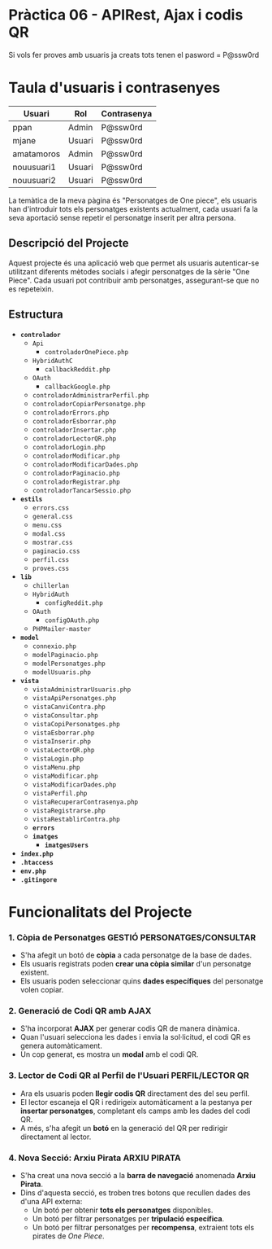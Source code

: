 <!-- Alba Matamoros Morales -->
# Pràctica 06 - APIRest, Ajax i codis QR
Si vols fer proves amb usuaris ja creats tots tenen el pasword = P@ssw0rd

# Taula d'usuaris i contrasenyes

| **Usuari**      | **Rol**      | **Contrasenya**  |
|------------------|--------------|------------------|
| ppan            | Admin       | P@ssw0rd         |
| mjane           | Usuari       | P@ssw0rd         |
| amatamoros      | Admin       | P@ssw0rd         |
| nouusuari1      | Usuari       | P@ssw0rd         |
| nouusuari2      | Usuari       | P@ssw0rd         |

La temàtica de la meva pàgina és "Personatges de One piece", els usuaris han d'introduir tots els personatges existents actualment, cada usuari fa la seva aportació sense repetir el personatge inserit per altra persona.

## Descripció del Projecte

Aquest projecte és una aplicació web que permet als usuaris autenticar-se utilitzant diferents mètodes socials i afegir personatges de la sèrie "One Piece". Cada usuari pot contribuir amb personatges, assegurant-se que no es repeteixin.

## Estructura
- **`controlador`**
  - `Api`
    - `controladorOnePiece.php`
  - `HybridAuthC`
    - `callbackReddit.php`
  - `OAuth`
    - `callbackGoogle.php`
  - `controladorAdministrarPerfil.php`
  - `controladorCopiarPersonatge.php`
  - `controladorErrors.php`
  - `controladorEsborrar.php`
  - `controladorInsertar.php`
  - `controladorLectorQR.php`
  - `controladorLogin.php`
  - `controladorModificar.php`
  - `controladorModificarDades.php`
  - `controladorPaginacio.php`
  - `controladorRegistrar.php`
  - `controladorTancarSessio.php`
- **`estils`**
    - `errors.css`
    - `general.css`
    - `menu.css`
    - `modal.css`
    - `mostrar.css`
    - `paginacio.css`
    - `perfil.css`
    - `proves.css`
- **`lib`**
    - `chillerlan`
    - `HybridAuth`
        - `configReddit.php`
    - `OAuth`
        - `configOAuth.php`
    - `PHPMailer-master`
- **`model`**
    - `connexio.php`
    - `modelPaginacio.php`
    - `modelPersonatges.php`
    - `modelUsuaris.php`
- **`vista`**
    - `vistaAdministrarUsuaris.php`
    - `vistaApiPersonatges.php`
    - `vistaCanviContra.php`
    - `vistaConsultar.php`
    - `vistaCopiPersonatges.php`
    - `vistaEsborrar.php`
    - `vistaInserir.php`
    - `vistaLectorQR.php`
    - `vistaLogin.php`
    - `vistaMenu.php`
    - `vistaModificar.php`
    - `vistaModificarDades.php`
    - `vistaPerfil.php`
    - `vistaRecuperarContrasenya.php`
    - `vistaRegistrarse.php`
    - `vistaRestablirContra.php`
  - **`errors`**
  - **`imatges`**
    - **`imatgesUsers`**
- **`index.php`**
- **`.htaccess`**
- **`env.php`**
- **`.gitingore`**

# Funcionalitats del Projecte

### 1. **Còpia de Personatges** GESTIÓ PERSONATGES/CONSULTAR
- S'ha afegit un botó de **còpia** a cada personatge de la base de dades.
- Els usuaris registrats poden **crear una còpia similar** d'un personatge existent.
- Els usuaris poden seleccionar quins **dades específiques** del personatge volen copiar.

### 2. **Generació de Codi QR amb AJAX**
- S'ha incorporat **AJAX** per generar codis QR de manera dinàmica.
- Quan l'usuari selecciona les dades i envia la sol·licitud, el codi QR es genera automàticament.
- Un cop generat, es mostra un **modal** amb el codi QR.

### 3. **Lector de Codi QR al Perfil de l'Usuari** PERFIL/LECTOR QR
- Ara els usuaris poden **llegir codis QR** directament des del seu perfil.
- El lector escaneja el QR i redirigeix automàticament a la pestanya per **insertar personatges**, completant els camps amb les dades del codi QR.
- A més, s'ha afegit un **botó** en la generació del QR per redirigir directament al lector.

### 4. **Nova Secció: Arxiu Pirata** ARXIU PIRATA
- S'ha creat una nova secció a la **barra de navegació** anomenada **Arxiu Pirata**.
- Dins d'aquesta secció, es troben tres botons que recullen dades des d'una API externa:
  - Un botó per obtenir **tots els personatges** disponibles.
  - Un botó per filtrar personatges per **tripulació específica**.
  - Un botó per filtrar personatges per **recompensa**, extraient tots els pirates de *One Piece*.